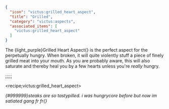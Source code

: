 ```json
{
  "icon": "victus:grilled_heart_aspect",
  "title": "Grilled",
  "category": "victus:aspects",
  "associated_items": [
    "victus:grilled_heart_aspect"
  ]
}
```

The {light_purple}Grilled Heart Aspect{} is the perfect aspect for the perpetually hungry. When broken, it will quite
violently stuff a piece of finely grilled meat into your mouth. As you are probably aware, this will also saturate and
thereby heal you by a few hearts unless you're *really* hungry.

;;;;;

<recipe;victus:grilled_heart_aspect>

*{#999999}steaks are so tastypilled. i was hungrycore before but now im satiated gang fr fr{}*